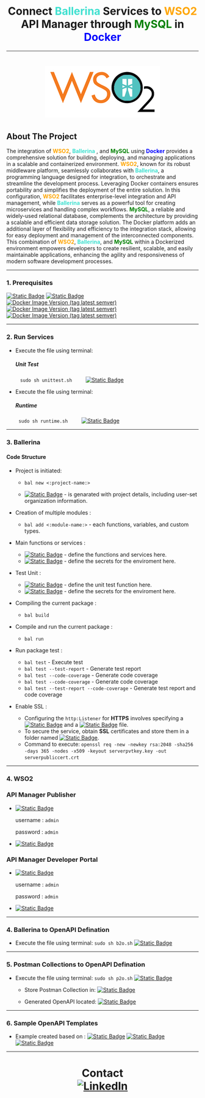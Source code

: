 # <h1 align="center"> Connect **<font color="turquoise">Ballerina</font>** Services to **<font color="orange">WSO2</font>** API Manager through **<font color="green">MySQL</font>** in **<font color="blue">Docker</font>**</h1>

<hr/>

## <h1 align="center">![WSO2, Ballerina](shared/resources/logo/WSO2xBAL.jpg)</h1>

## About The Project

The integration of **<font color="orange">WSO2</font>**, **<font color="turquoise">Ballerina</font>** , and  **<font color="green">MySQL</font>** using **<font color="blue">Docker</font>** provides a comprehensive solution for building, deploying, and managing applications in a scalable and containerized environment. **<font color="orange">WSO2</font>**, known for its robust middleware platform, seamlessly collaborates with **<font color="turquoise">Ballerina</font>**, a programming language designed for integration, to orchestrate and streamline the development process. Leveraging Docker containers ensures portability and simplifies the deployment of the entire solution.
In this configuration, **<font color="orange">WSO2</font>** facilitates enterprise-level integration and API management, while **<font color="turquoise">Ballerina</font>** serves as a powerful tool for creating microservices and handling complex workflows. **<font color="green">MySQL</font>**, a reliable and widely-used relational database, complements the architecture by providing a scalable and efficient data storage solution.
The Docker platform adds an additional layer of flexibility and efficiency to the integration stack, allowing for easy deployment and management of the interconnected components. This combination of **<font color="orange">WSO2</font>**, **<font color="turquoise">Ballerina</font>**, and **<font color="green">MySQL</font>** within a Dockerized environment empowers developers to create resilient, scalable, and easily maintainable applications, enhancing the agility and responsiveness of modern software development processes.

  ------------------


### 1\. Prerequisites
[![Static Badge](https://img.shields.io/badge/vscode-v1.84.2-blue?logo=visualstudiocode&logoColor=blue&labelColor=white&&color=grey)](https://code.visualstudio.com/download)
[![Static Badge](https://img.shields.io/badge/Docker_Desktop-v4.25.2-blue?style=flat&logo=docker&logoColor=blue&label=Docker%20Dekstop&labelColor=white&color=grey)](https://www.docker.com/products/docker-desktop/)
&emsp; &emsp;&emsp;&emsp;&emsp;&emsp;&emsp;&emsp;[![Docker Image Version (tag latest semver)](https://img.shields.io/docker/v/_/mysql/latest?logo=docker&logoColor=white&label=MySQL&labelColor=blue&color=grey)](https://hub.docker.com/_/mysql)
&emsp; &emsp;&emsp;&emsp;&emsp;&emsp;&emsp;&emsp;[![Docker Image Version (tag latest semver)](https://img.shields.io/docker/v/wso2/wso2am/latest?logo=docker&label=WSO2am&logoColor=white&labelColor=blue&color=grey)](https://hub.docker.com/r/wso2/wso2am)
&emsp; &emsp;&emsp;&emsp;&emsp;&emsp;&emsp;&emsp;[![Docker Image Version (tag latest semver)](https://img.shields.io/docker/v/ballerina/ballerina/latest?logo=docker&label=Ballerina&logoColor=white&labelColor=blue&color=grey)](https://hub.docker.com/r/ballerina/ballerina)


  ------------------


### 2\. Run Services

* Execute the file using terminal:
    ##### Unit Test
&emsp; &emsp; ```sudo sh unittest.sh```
&emsp; &emsp;[![Static Badge](https://img.shields.io/badge/unittest.sh-white?logo=gnometerminal&logoColor=black)](unittest.sh)

* Execute the file using terminal:
    ##### Runtime
&emsp; &emsp;```sudo sh runtime.sh``` 
&emsp; &emsp;[![Static Badge](https://img.shields.io/badge/runtime.sh-white?logo=gnometerminal&logoColor=black)](runtime.sh)

-------------

###  3\. Ballerina

#### Code Structure

* Project is initiated:
    * `bal new <:project-name:>`

    * [![Static Badge](https://img.shields.io/badge/Ballerina-.toml-white?logo=TOML&logoColor=white&label=Ballerina)](Ballerina.toml) - is genarated with project details, including user-set organization information.

* Creation of multiple modules :
    * `bal add <:module-name:>` - each functions, variables, and custom types.

* Main functions or services :
    * [![Static Badge](https://img.shields.io/badge/main-.bal-white?logo=mulesoft&logoColor=white&label=main)](main.bal) - define the functions and services here.
    * [![Static Badge](https://img.shields.io/badge/Config-.toml-white?logo=toml&logoColor=white&label=Config)](Config.toml) - define the secrets for the enviroment here.
    
* Test Unit :
    * [![Static Badge](https://img.shields.io/badge/maifunction_test-.bal-white?logo=testinglibrary&logoColor=white&label=function_test)](/tests) - define the unit test function here.
    * [![Static Badge](https://img.shields.io/badge/Config-.toml-white?logo=toml&logoColor=white&label=Config)](/tests/Config.toml) - define the secrets for the enviroment here.


* Compiling the current package :
    * `bal build`


* Compile and run the current package :
    * `bal run`

* Run package test :
    * `bal test` - Execute test
    * `bal test --test-report` - Generate test report
    * `bal test --code-coverage` - Generate code coverage
    * `bal test --code-coverage` - Generate code coverage
    * `bal test --test-report --code-coverage` - Generate test report and code coverage

* Enable SSL :
    * Configuring the `http:Listener` for **HTTPS** involves specifying a [![Static Badge](https://img.shields.io/badge/serverpubliccert-.crt-white?logo=keycdn&logoColor=white&label=serverpubliccert)](/shared/resources/keys/serverpubliccert.crt) and a [![Static Badge](https://img.shields.io/badge/serverpvtkey-.key-white?logo=keycdn&logoColor=white&label=serverpvtkey)](/shared/resources/keys/serverpvtkey.key) file.
    * To secure the service, obtain **SSL** certificates and store them in a folder named [![Static Badge](https://img.shields.io/badge/keys-lightblue?logo=docusign&logoColor=grey)](/shared/resources/keys).
    * Command to execute:
   ```openssl req -new -newkey rsa:2048 -sha256 -days 365 -nodes -x509 -keyout serverpvtkey.key -out serverpubliccert.crt```

-------------

###  4\. WSO2

### API Manager Publisher

* [![Static Badge](https://img.shields.io/badge/publisher/apis-lightgrey?logo=curl&logoColor=white)](https://localhost:9443/publisher/api)

    username : `admin`
    
    password : `admin`

* [![Static Badge](https://img.shields.io/badge/Create_an_API-lightgrey?logo=fastapi&logoColor=white)](https://apim.docs.wso2.com/en/3.1.0/learn/design-api/create-api/create-a-rest-api/)
    

### API Manager Developer Portal

* [![Static Badge](https://img.shields.io/badge/devportal/apis-lightgrey?logo=curl&logoColor=white)](https://localhost:9443/devportal/apis)
    
    username : `admin`
    
    password : `admin`
    
* [![Static Badge](https://img.shields.io/badge/Publish_an_API-lightgrey?logo=fastapi&logoColor=white)](https://apim.docs.wso2.com/en/3.1.0/learn/design-api/publish-api/publish-an-api/)

-------------

###  4\. Ballerina to OpenAPI Defination

* Execute the file using terminal:
```sudo sh b2o.sh``` 
[![Static Badge](https://img.shields.io/badge/b2o.sh-white?logo=gnometerminal&logoColor=black)](/shared/features/Ballerina2OpenAPI/b2o.sh)


-------------

###  5\. Postman Collections to OpenAPI Defination

* Execute the file using terminal:
```sudo sh p2o.sh``` 
[![Static Badge](https://img.shields.io/badge/p2o.sh-white?logo=gnometerminal&logoColor=black)](/shared/features/Postman2OpenAPI/p2o.sh)

     * Store Postman Collection in:
    [![Static Badge](https://img.shields.io/badge/BallerinaApp-.json-white?logo=postman&logoColor=white&label=BallerinaApp.postman_collection)](/shared/features/Postman2OpenAPI/json/BallerinaApp.postman_collection.json)

    * Generated OpenAPI located:
    [![Static Badge](https://img.shields.io/badge/BallerinaApp-.yml-white?logo=yaml&logoColor=white&label=BallerinaApp-openAPI)](/shared/features/Postman2OpenAPI/BallerinaApp-openAPI.yml)

    

-------------

###  6\. Sample OpenAPI Templates 

* Example created based on :
[![Static Badge](https://img.shields.io/badge/OpenAPI--Standard-white?logo=swagger&logoColor=green)](https://swagger.io/specification/)
[![Static Badge](https://img.shields.io/badge/sampleOpenAPISchema-.yaml-white?logo=yaml&logoColor=white&label=sampleOpenAPISchema.openapi)](/shared/openAPI-Templates/sampleOpenAPISchema.openapi.yaml)
[![Static Badge](https://img.shields.io/badge/sampleOpenAPISchema-.json-white?logo=json&logoColor=white&label=sampleOpenAPISchema.openapi)](/shared/openAPI-Templates/sampleOpenAPISchema.openapi.json)

-------------
  

  ## <h1 align="center">Contact <br/>[![LinkedIn](https://img.shields.io/badge/LinkedIn-blue?style=flat&logo=linkedin&logoColor=white)](https://www.linkedin.com/in/gunasegarran/)</h1>







